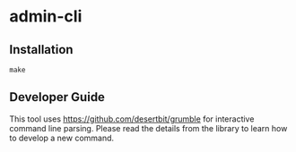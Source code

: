 # admin-cli

## Installation

```
make
```

## Developer Guide

This tool uses https://github.com/desertbit/grumble for interactive command line parsing.
Please read the details from the library to learn how to develop a new command.
